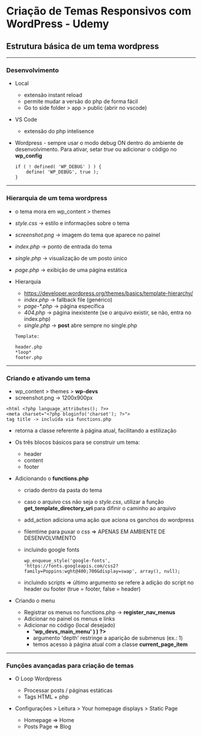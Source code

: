 # Criação de Temas Responsivos com WordPress - Udemy

## Estrutura básica de um tema wordpress

---

### Desenvolvimento

-   Local

    -   extensão instant reload
    -   permite mudar a versão do php de forma fácil
    -   Go to side folder > app > public (abrir no vscode)

-   VS Code

    -   extensão do php intelisence

-   Wordpress - sempre usar o modo debug ON dentro do ambiente de desenvolvimento. Para ativar, setar _true_ ou adicionar o código no **wp_config**

    ```
    if ( ! defined( 'WP_DEBUG' ) ) {
        define( 'WP_DEBUG', true );
    }
    ```

---

### Hierarquia de um tema wordpress

-   o tema mora em wp_content > themes
-   _style.css_ -> estilo e informações sobre o tema
-   _screenshot.png_ -> imagem do tema que aparece no painel
-   _index.php_ -> ponto de entrada do tema
-   _single.php_ -> visualização de um posto único
-   _page.php_ -> exibição de uma página estática

-   Hierarquia

    -   https://developer.wordpress.org/themes/basics/template-hierarchy/
    -   _index.php_ -> fallback file (genérico)
    -   _page-\*.php_ -> página específica
    -   _404.php_ -> página inexistente (se o arquivo existir, se não, entra no index.php)
    -   _single.php_ -> **post** abre sempre no single.php

    ```
    Template:

    header.php
    *loop*
    footer.php
    ```

---

### Criando e ativando um tema

-   wp_content > themes > **wp-devs**
-   screenshot.png -> 1200x900px

```
<html <?php language_attributes(); ?>>
<meta charset="<?php bloginfo('charset'); ?>">
tag title -> incluída via functions.php
```

-   <?php body_class(); ?> retorna a classe referente à página atual, facilitando a estilização

-   Os três blocos básicos para se construir um tema:

    -   header
    -   content
    -   footer

-   Adicionando o **functions.php**

    -   criado dentro da pasta do tema
    -   caso o arquivo css não seja o _style.css_, utilizar a função **get_template_directory_uri** para difinir o caminho ao arquivo
    -   add_action adiciona uma ação que aciona os ganchos do wordpress
    -   filemtime para puxar o css => APENAS EM AMBIENTE DE DESENVOLVIMENTO

    -   incluindo google fonts

        ```
        wp_enqueue_style('google-fonts', 'https://fonts.googleapis.com/css2?family=Poppins:wght@400;700&display=swap', array(), null);
        ```

    -   incluindo scripts => último argumento se refere à adição do script no header ou footer (true = footer, false = header)

-   Criando o menu

    -   Registrar os menus no functions.php -> **register_nav_menus**
    -   Adicionar no painel os menus e links
    -   Adicionar no código (local desejado)
        -   **<?php wp_nav_menu( array( 'theme_location' => 'wp_devs_main_menu' ) ) ?>**
        -   argumento 'depth' restringe a aparição de submenus (ex.: 1)
        -   temos acesso à página atual com a classe **current_page_item**

---

### Funções avançadas para criação de temas

-   O Loop Wordpress

    -   Processar posts / páginas estáticas
    -   Tags HTML + php

-   Configurações > Leitura > Your homepage displays > Static Page
    -   Homepage => Home
    -   Posts Page => Blog
